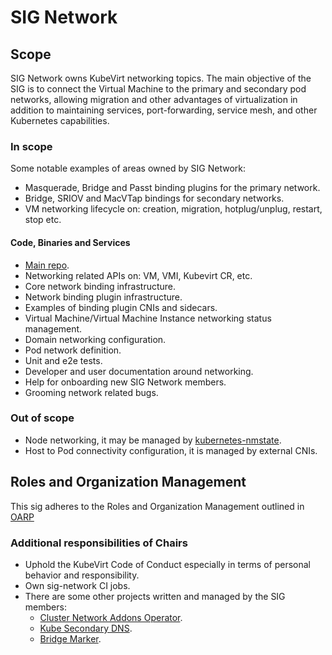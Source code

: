 # SIG Network

## Scope

SIG Network owns KubeVirt networking topics.
The main objective of the SIG is to connect the Virtual Machine to the primary and secondary pod networks,
allowing migration and other advantages of virtualization in addition to maintaining services,
port-forwarding, service mesh, and other Kubernetes capabilities.

### In scope
Some notable examples of areas owned by SIG Network:
- Masquerade, Bridge and Passt binding plugins for the primary network.
- Bridge, SRIOV and MacVTap bindings for secondary networks.
- VM networking lifecycle on: creation, migration, hotplug/unplug, restart, stop etc.

#### Code, Binaries and Services
- [Main repo](https://github.com/kubevirt/kubevirt).
- Networking related APIs on: VM, VMI, Kubevirt CR, etc.
- Core network binding infrastructure.
- Network binding plugin infrastructure.
- Examples of binding plugin CNIs and sidecars.
- Virtual Machine/Virtual Machine Instance networking status management.
- Domain networking configuration.
- Pod network definition.
- Unit and e2e tests.
- Developer and user documentation around networking.
- Help for onboarding new SIG Network members.
- Grooming network related bugs.

### Out of scope
- Node networking, it may be managed by [kubernetes-nmstate](https://github.com/nmstate/kubernetes-nmstate).
- Host to Pod connectivity configuration, it is managed by external CNIs.

## Roles and Organization Management

This sig adheres to the Roles and Organization Management outlined in [OARP]

### Additional responsibilities of Chairs
- Uphold the KubeVirt Code of Conduct especially in terms of personal behavior and responsibility.
- Own sig-network CI jobs.
- There are some other projects written and managed by the SIG members:
  - [Cluster Network Addons Operator](https://github.com/kubevirt/cluster-network-addons-operator).
  - [Kube Secondary DNS](https://github.com/kubevirt/kubesecondarydns).
  - [Bridge Marker](https://github.com/kubevirt/bridge-marker).

[OARP]: https://stumblingabout.com/tag/oarp/
